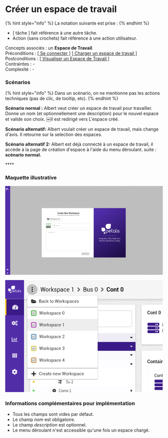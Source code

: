 # Créer un espace de travail

{% hint style="info" %}
La notation suivante est prise :
{% endhint %}

* \[ tâche \] fait référence à une autre tâche.
* Action \(sans crochets\) fait référence à une action utilisateur.

Concepts associés : un **Espace de Travail**.  
Préconditions : [\[ Se connecter \]](se-connecter.md)  [\[ Charger un espace de travail \]](charger-un-espace-de-travail.md)  
Postconditions : [\[ Visualiser un Espace de Travail \]](visualiser-un-espace-de-travail.md)  
Contraintes : -  
Complexité : -  


### Scénarios

{% hint style="info" %}
Dans un scénario, on ne mentionne pas les actions techniques \(pas de clic, de tooltip, etc\).
{% endhint %}

**Scénario normal :** Albert veut créer un espace de travail pour travailler. Donne un nom \(et optionnellement une description\) pour le nouvel espace et valide son choix. ￼Il est redirigé vers L'espace créé.

**Scénario alternatif:** Albert voulait créer un espace de travail, mais change d'avis. Il retourne sur la selection des espaces.

**Scénario alternatif 2:**  Albert est déjà connecté à un espace de travail, il accède à la page de création d'espace à l'aide du menu déroulant. suite : **scénario normal.**

\*\*\*\*

### Maquette illustrative

![Vue cr&#xE9;ation d&apos;un espace de travail](../../.gitbook/assets/bertrand-workspace-create-1.png)

![](../../.gitbook/assets/menu-deroulant-espaces.png)

### Informations complémentaires pour implémentation

* Tous les champs sont vides par défaut. 
* Le champ _nom_ est obligatoire.
* Le champ _description_ est optionnel.
* Le menu déroulant n'est accessible qu'une fois un espace chargé.



